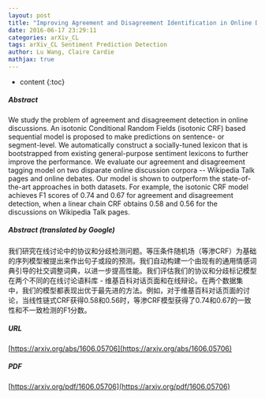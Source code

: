 ```yaml
---
layout: post
title: "Improving Agreement and Disagreement Identification in Online Discussions with A Socially-Tuned Sentiment Lexicon"
date: 2016-06-17 23:29:11
categories: arXiv_CL
tags: arXiv_CL Sentiment Prediction Detection
author: Lu Wang, Claire Cardie
mathjax: true
---
```


* content
{:toc}

##### Abstract
We study the problem of agreement and disagreement detection in online discussions. An isotonic Conditional Random Fields (isotonic CRF) based sequential model is proposed to make predictions on sentence- or segment-level. We automatically construct a socially-tuned lexicon that is bootstrapped from existing general-purpose sentiment lexicons to further improve the performance. We evaluate our agreement and disagreement tagging model on two disparate online discussion corpora -- Wikipedia Talk pages and online debates. Our model is shown to outperform the state-of-the-art approaches in both datasets. For example, the isotonic CRF model achieves F1 scores of 0.74 and 0.67 for agreement and disagreement detection, when a linear chain CRF obtains 0.58 and 0.56 for the discussions on Wikipedia Talk pages.

##### Abstract (translated by Google)
我们研究在线讨论中的协议和分歧检测问题。等压条件随机场（等渗CRF）为基础的序列模型被提出来作出句子或段的预测。我们自动构建一个由现有的通用情感词典引导的社交调整词典，以进一步提高性能。我们评估我们的协议和分歧标记模型在两个不同的在线讨论语料库 - 维基百科对话页面和在线辩论。在两个数据集中，我们的模型都表现出优于最先进的方法。例如，对于维基百科对话页面的讨论，当线性链式CRF获得0.58和0.56时，等渗CRF模型获得了0.74和0.67的一致性和不一致检测的F1分数。

##### URL
[https://arxiv.org/abs/1606.05706](https://arxiv.org/abs/1606.05706)

##### PDF
[https://arxiv.org/pdf/1606.05706](https://arxiv.org/pdf/1606.05706)

